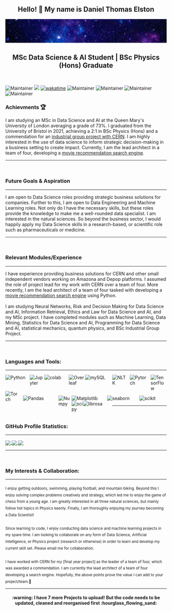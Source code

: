 <h2 align="center"> Hello! 👋  My name is Daniel Thomas Elston </h2>

![](https://github.com/Daniel-Elston/Daniel-Elston/blob/main/GitBanner3.png)

<h2 align="center"> MSc Data Science & AI Student | BSc Physics (Hons) Graduate </h2><br/>

![Maintainer](https://img.shields.io/badge/DS-AI-blue)
![](https://komarev.com/ghpvc/?username=Daniel-ELston)
[![wakatime](https://wakatime.com/badge/user/8a642323-faad-4646-b7ab-67d41a83949a.svg)](https://wakatime.com/@8a642323-faad-4646-b7ab-67d41a83949a)
![Maintainer](https://img.shields.io/badge/DoB-05/10/96-blue)
![Maintainer](https://img.shields.io/badge/os-windows-blue)
![Maintainer](https://img.shields.io/badge/Python-3.6.9-blue)
![Maintainer](https://img.shields.io/badge/GPA-4.0-blue)


### Achievments :trophy:
I am studying an MSc in Data Science and AI at the Queen Mary's University of London averaging a grade of 73%. I graduated from the University of Bristol in 2021, achieving a 2:1 in BSc Physics (Hons) and a commendation for an [industrial group project with CERN][industrial group project with CERN]. I am highly interested in the use of data science to inform strategic decision-making in a business setting to create impact. Currently, I am the lead architect in a team of four, developing a [movie recommendation search engine].

---

<br/>

### Future Goals & Aspiration

---

I am open to Data Science roles providing strategic business solutions for companies. Further to this, I am open to Data Engineering and Machine Learning roles. Not only do I have the necessary skills, but these roles provide the knowledge to make me a well-rounded data specialist. 
  I am interested in the natural sciences. So beyond the business sector, I would happily apply my Data Science skills in a research-based, or scientific role such as pharmaceuticals or medicine.

---

<br/>

### Relevant Modules/Experience

---

I have experience providing business solutions for CERN and other small independent vendors working on Amazona and Depop platforms. I assumed the role of project lead for my work with CERN over a team of four. More recently, I am the lead architect of a team of four tasked with developing a [movie recommendation search engine][movie recommendation search engine] using Python.<br/><br/>I am studying Neural Networks, Risk and Decision Making for Data Science and AI, Information Retrieval, Ethics and Law for Data Science and AI, and my MSc project. I have completed modules such as Machine Learning, Data Mining, Statistics for Data Science and AI, Programming for Data Science and AI, statistical mechanics, quantum physics, and BSc Industrial Group Project.

---

<br/>
    
### Languages and Tools:

---

<img align="left" alt="Python" width="75px" src="https://iconarchive.com/download/i73027/cornmanthe3rd/plex/Other-python.ico" style="padding-right:1px;"/>

<img align="left" alt="Jupyter" width="45px" src="https://upload.wikimedia.org/wikipedia/commons/thumb/3/38/Jupyter_logo.svg/883px-Jupyter_logo.svg.png" style="padding-right:1px;"/>

<img align="left" alt="colab" width="75px" src="https://upload.wikimedia.org/wikipedia/commons/thumb/d/d0/Google_Colaboratory_SVG_Logo.svg/1200px-Google_Colaboratory_SVG_Logo.svg.png" style="padding-right:1px;"/>

<img align="left" alt="Overleaf" width="50px" src="https://images.ctfassets.net/nrgyaltdicpt/6qSXAo1CYEeBn5RkKLOR64/19c74bfb9a32772e353ff25c6f0070f5/ologo_square_colour_light_bg.png" style="padding-right:1px;"/>

<img align="left" alt="mySQL" width="75px" src="https://download.logo.wine/logo/MySQL/MySQL-Logo.wine.png" style="padding-right:10px;" />

<img align="left" alt="NLTK" width="45px" src="https://miro.medium.com/max/592/1*5dQO7LHrsy3lIi2d0bgRLw.png" style="padding-right:10px;" />

<img align="left" alt="Pytorch" width="55px" src="https://pytorch.org/assets/images/pytorch-logo.png" style="padding-right:10px;"/>

  
<img align="left" alt="TensorFlow" width="45px" src="https://symbols-electrical.getvecta.com/stencil_97/43_tensorflow-icon.07309df606.svg" style="padding-right:5px;"/>

<img align="left" alt="Torch" width="45px" src="https://upload.wikimedia.org/wikipedia/en/f/f5/Torch_2014_logo.png" style="padding-right:10px;" /><br/>
<br/>
<br/>


<img align="left" alt="Pandas" width="110px" src="https://pandas.pydata.org/static/img/pandas_white.svg" style="padding-right:1px;"/>

<img align="left" alt="Numpy" width="40px" src="https://numpy.org/images/logo.svg" style="padding-right:1px;"/>

<img align="left" alt="Matplotlib" width="110px" src="https://matplotlib.org/_static/images/logo2.svg" style="padding-right:1px;"/>

<img align="left" alt="seaborn" width="100px" src="https://seaborn.pydata.org/_static/logo-wide-lightbg.svg" style="padding-right:1px;"/>

<img align="left" alt="scikit" width="80px" src="https://scikit-learn.org/stable/_static/scikit-learn-logo-small.png" style="padding-right:1px;"/>

<img align="left" alt="scipy" width="35px" src="https://docs.scipy.org/doc/scipy/_static/logo.svg" style="padding-right:1px;"/>

<img align="left" alt="librosa" width="90px" src="https://librosa.org/doc/latest/_static/librosa_logo_text.svg" style="padding-right:1px;" /><br/>

---

<br/>

### GitHub Profile Statistics:

---

<a href="https://github.com/Daniel-Elston/convoychat">
  <img align="center" src="https://github-readme-stats.vercel.app/api?username=Daniel-Elston&show_icons=true&theme=github_dark&hide=prs", height='76' />
</a>
<a href="https://wakatime.com/@Daniel_Elston">
  <img align="center" src="https://github-readme-stats.vercel.app/api/wakatime?username=Daniel_Elston&layuout=compact&theme=github_dark", height='76' />
</a>
<a href="https://github.com/Daniel-Elston/github-readme-stats">
  <img align="center" src="https://github-readme-stats.vercel.app/api/top-langs/?username=Daniel-Elston&layout=compact&theme=github_dark", height='76' />
</a>

---

<br/>

### My Interests & Collaboration:

---

<sub>
  I enjoy getting outdoors, swimming, playing football, and mountain biking. Beyond this I enjoy solving complex problems creatively and strategy, which led me to enjoy the game of chess from a young age. I am greatly interested in all three natural sciences, but mainly follow hot topics in Physics keenly. Finally, I am thoroughly enjoying my journey becoming a Data Scientist!<br/><br/>Since learning to code, I enjoy conducting data science and machine learning projects in my spare time. I am looking to collaborate on any form of Data Science, Artificial Intelligence, or Physics project (research or otherwise) in order to learn and develop my current skill set. Please email me for collaboration.<br/><br/>I have worked with CERN for my [final year project] as the leader of a team of four, which was awarded a commendation. I am currently the lead architect of a team of four developing a search engine. Hopefully, the above points prove the value I can add to your project/team.💞️
  </sub>

---

<h4 align="center"> :warning: I have 7 more Projects to upload! But the code needs to be updated, cleaned and reorganised first :hourglass_flowing_sand: </h4>

</details>

[industrial group project with CERN]: https://github.com/Daniel-Elston/LHC-Particle-Beam-Detection-for-CERN.git
[final year project]: https://github.com/Daniel-Elston/LHC-Particle-Beam-Detection-for-CERN.git
[CERN]: https://github.com/Daniel-Elston/LHC-Particle-Beam-Detection-for-CERN.git
[movie recommendation search engine]: https://github.com/Daniel-Elston/Movie-Recommendation-Search-Engine
[movie recommendation search engine]: https://github.com/Daniel-Elston/Movie-Recommendation-Search-Engine
